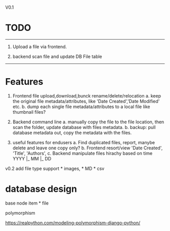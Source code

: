 V0.1 
# TODO
---
1. Upload a file via frontend.

2. backend scan file and update DB File table
---
# Features
1. Frontend file upload,download,bunck rename/delete/relocation
    a.  keep the original file metadata/attributes, like 'Date Created','Date Modified' etc.
    b.  dump each single file metadata/attributes to a local file like thumbnail files?

2.  Backend command line
    a. manually copy the file to the file location, then scan the folder, update database with files metadata.
    b. backup: pull database metadata out, copy the metadata with the files.

3.  useful features for endusers
    a. Find duplicated files, report, manybe delete and leave one copy only?
    b. Frontend resort/view  'Date Created', 'Title', 'Authors', 
    c. Backend manipulate files hirachy based on time
    YYYY 
       |_ MM
           |_ DD

v0.2
add file type support
    * images,
    * MD
    * csv
# database design

base 
node
item  *
file

polymorphism

https://realpython.com/modeling-polymorphism-django-python/